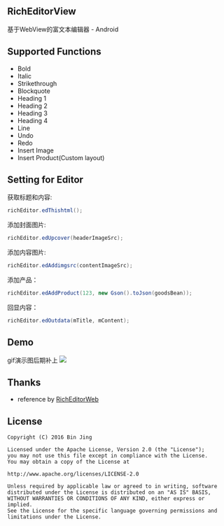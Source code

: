 ## RichEditorView
基于WebView的富文本编辑器 - Android

## Supported Functions

 - Bold
 - Italic
 - Strikethrough
 - Blockquote
 - Heading 1
 - Heading 2
 - Heading 3
 - Heading 4
 - Line
 - Undo
 - Redo
 - Insert Image
 - Insert Product(Custom layout)

## Setting for Editor

获取标题和内容:

```java
richEditor.edThishtml();
```

添加封面图片:

```java
richEditor.edUpcover(headerImageSrc);
```


添加内容图片:

```java
richEditor.edAddimgsrc(contentImageSrc);
```

添加产品：

```java
richEditor.edAddProduct(123, new Gson().toJson(goodsBean));
```

回显内容：

```java
richEditor.edOutdata(mTitle, mContent);
```

## Demo
gif演示图后期补上
![](https://github.com/youlookwhat/RichEditorView/tree/master/file/richeditor.jpeg)

<!--
## Origin
为什么会有此开源项目？

-->


## Thanks
 - reference by [RichEditorWeb](https://github.com/dengdaoyus/RichEditorWeb)

## License
```
Copyright (C) 2016 Bin Jing

Licensed under the Apache License, Version 2.0 (the "License");
you may not use this file except in compliance with the License.
You may obtain a copy of the License at

http://www.apache.org/licenses/LICENSE-2.0

Unless required by applicable law or agreed to in writing, software
distributed under the License is distributed on an "AS IS" BASIS,
WITHOUT WARRANTIES OR CONDITIONS OF ANY KIND, either express or implied.
See the License for the specific language governing permissions and
limitations under the License.
```